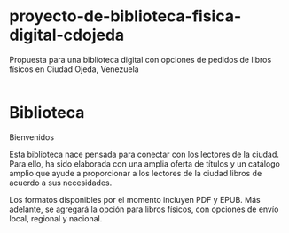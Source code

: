 # proyecto-de-biblioteca-fisica-digital-cdojeda
Propuesta para una biblioteca digital con opciones de pedidos de libros físicos en Ciudad Ojeda, Venezuela
<!DOCTYPE html>
<html>
  <head>
    <meta charset="UTF-8">
    <title>Biblioteca</title>
    <link rel="stylesheet" type="text/css" href="style.css">
  </head>
  <body>
    <main>
    <img src="" alt="" class="portada">
    <h1>Biblioteca</h1>
      <p>Bienvenidos</p>
      <p>Esta biblioteca nace pensada para conectar con los lectores de la ciudad. Para ello, ha sido elaborada con una amplia oferta de títulos y un catálogo amplio que ayude a proporcionar a los lectores de la ciudad libros de acuerdo a sus necesidades.</p>
      <p>Los formatos disponibles por el momento incluyen PDF y EPUB. Más adelante, se agregará la opción para libros físicos, con opciones de envío local, regional y nacional.</p>
    </main>  
  </body>
</html>
